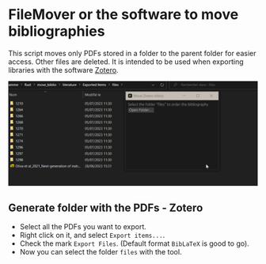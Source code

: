 # FileMover or the software to move bibliographies

This script moves only PDFs stored in a folder to the parent folder for easier access. Other files are deleted.
It is intended to be used when exporting libraries with the software [Zotero](https://www.zotero.org/).

<p align="center">
  <img src="./images/Animation.gif" />
</p>

## Generate folder with the PDFs - Zotero

* Select all the PDFs you want to export.
* Right click on it, and select `Export items...`.
* Check the mark `Export Files`. (Default format `BibLaTeX` is good to go).
* Now you can select the folder `files` with the tool.





